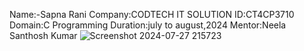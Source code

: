Name:-Sapna Rani
Company:CODTECH IT SOLUTION
ID:CT4CP3710 
Domain:C Programming
Duration:july to august,2024
Mentor:Neela Santhosh Kumar
![Screenshot 2024-07-27 215723](https://github.com/user-attachments/assets/fed57286-8ffd-491a-91e2-75aa3750d145)

